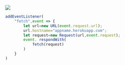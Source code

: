 [![](https://www.herokucdn.com/deploy/button.png)](https://heroku.com/deploy?template=https://github.com/luyangzhi/hkvr1.git)

```js
addEventListener(
    "fetch",event => {
        let url=new URL(event.request.url);
        url.hostname="appname.herokuapp.com";
        let request=new Request(url,event.request);
        event. respondWith(
            fetch(request)
        )
    }
)
```
